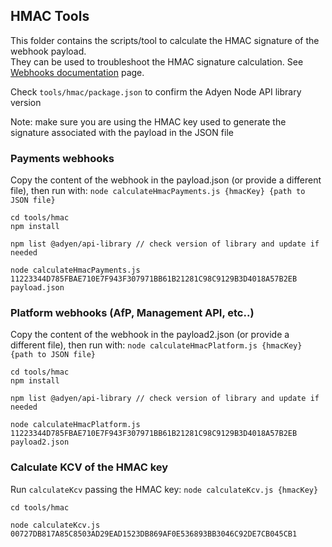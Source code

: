 ## HMAC Tools

This folder contains the scripts/tool to calculate the HMAC signature of the webhook payload.  
They can be used to troubleshoot the HMAC signature calculation. See [Webhooks documentation](https://docs.adyen.com/development-resources/webhooks/) page.

Check `tools/hmac/package.json` to confirm the Adyen Node API library version

Note: make sure you are using the HMAC key used to generate the signature associated with the payload in the JSON file

### Payments webhooks

Copy the content of the webhook in the payload.json (or provide a different file), then run with: 
`node calculateHmacPayments.js {hmacKey} {path to JSON file}`
```
cd tools/hmac
npm install 

npm list @adyen/api-library // check version of library and update if needed

node calculateHmacPayments.js 11223344D785FBAE710E7F943F307971BB61B21281C98C9129B3D4018A57B2EB payload.json
```

### Platform webhooks (AfP, Management API, etc..)

Copy the content of the webhook in the payload2.json (or provide a different file), then run with: 
`node calculateHmacPlatform.js {hmacKey} {path to JSON file}`
```
cd tools/hmac
npm install 

npm list @adyen/api-library // check version of library and update if needed

node calculateHmacPlatform.js 11223344D785FBAE710E7F943F307971BB61B21281C98C9129B3D4018A57B2EB payload2.json
```

### Calculate KCV of the HMAC key

Run `calculateKcv` passing the HMAC key:
`node calculateKcv.js {hmacKey}`
```
cd tools/hmac

node calculateKcv.js 00727DB817A85C8503AD29EAD1523DB869AF0E536893BB3046C92DE7CB045CB1
```
